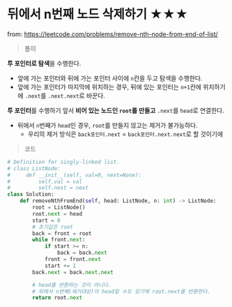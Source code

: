 # 뒤에서 n번째 노드 삭제하기 ★★★

from: https://leetcode.com/problems/remove-nth-node-from-end-of-list/



> 풀이

**투 포인터로 탐색**을 수행한다.

* 앞에 가는 포인터와 뒤에 가는 포인터 사이에 `n`칸을 두고 탐색을 수행한다.
* 앞에 가는 포인터가 마지막에 위치하는 경우, 뒤에 있는 포인터는 `n+1`칸에 위치하기에 `.next`를 `.next.next`로 바꾼다.

**투 포인터**를 수행하기 앞서 **비어 있는 노드인 `root`를 만들고** `.next`를 `head`로 연결한다.

* 뒤에서 `n`번째가 `head`인 경우, `root`를 만들지 않고는 제거가 불가능하다.
  * 우리의 제거 방식은 `back포인터.next` = `back포인터.next.next`로 할 것이기에





> 코드

```python
# Definition for singly-linked list.
# class ListNode:
#     def __init__(self, val=0, next=None):
#         self.val = val
#         self.next = next
class Solution:
    def removeNthFromEnd(self, head: ListNode, n: int) -> ListNode:
        root = ListNode()
        root.next = head
        start = 0
        # 초기값은 root
        back = front = root
        while front.next:
            if start >= n:
                back = back.next
            front = front.next
            start += 1
        back.next = back.next.next

        # head를 반환하는 것이 아니다.
        # 뒤에서 n번째(제거대상)이 head일 수도 있기에 root.next를 반환한다.
        return root.next
```


